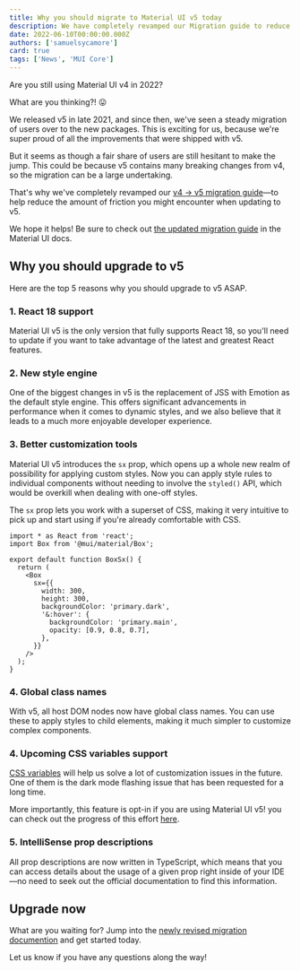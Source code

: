 ```yaml
---
title: Why you should migrate to Material UI v5 today
description: We have completely revamped our Migration guide to reduce friction when upgrading to v5. Get started now!
date: 2022-06-10T00:00:00.000Z
authors: ['samuelsycamore']
card: true
tags: ['News', 'MUI Core']
---
```


Are you still using Material UI v4 in 2022?

What are you thinking?! 😛

We released v5 in late 2021, and since then, we've seen a steady migration of users over to the new packages.
This is exciting for us, because we're super proud of all the improvements that were shipped with v5.

But it seems as though a fair share of users are still hesitant to make the jump.
This could be because v5 contains many breaking changes from v4, so the migration can be a large undertaking.

That's why we've completely revamped our [v4 -> v5 migration guide](https://mui.com/material-ui/migration/migration-v4/)—to help reduce the amount of friction you might encounter when updating to v5.

We hope it helps!
Be sure to check out [the updated migration guide](https://mui.com/material-ui/migration/migration-v4/) in the Material UI docs.

## Why you should upgrade to v5

Here are the top 5 reasons why you should upgrade to v5 ASAP.

### 1. React 18 support

Material UI v5 is the only version that fully supports React 18, so you'll need to update if you want to take advantage of the latest and greatest React features.

### 2. New style engine

One of the biggest changes in v5 is the replacement of JSS with Emotion as the default style engine.
This offers significant advancements in performance when it comes to dynamic styles, and we also believe that it leads to a much more enjoyable developer experience.

### 3. Better customization tools

Material UI v5 introduces the `sx` prop, which opens up a whole new realm of possibility for applying custom styles.
Now you can apply style rules to individual components without needing to involve the `styled()` API, which would be overkill when dealing with one-off styles.

The `sx` prop lets you work with a superset of CSS, making it very intuitive to pick up and start using if you're already comfortable with CSS.

```tsx
import * as React from 'react';
import Box from '@mui/material/Box';

export default function BoxSx() {
  return (
    <Box
      sx={{
        width: 300,
        height: 300,
        backgroundColor: 'primary.dark',
        '&:hover': {
          backgroundColor: 'primary.main',
          opacity: [0.9, 0.8, 0.7],
        },
      }}
    />
  );
}
```

### 4. Global class names

With v5, all host DOM nodes now have global class names.
You can use these to apply styles to child elements, making it much simpler to customize complex components.

### 4. Upcoming CSS variables support

[CSS variables](https://developer.mozilla.org/en-US/docs/Web/CSS/Using_CSS_custom_properties) will help us solve a lot of customization issues in the future. One of them is the dark mode flashing issue that has been requested for a long time.

More importantly, this feature is opt-in if you are using Material UI v5! you can check out the progress of this effort [here](https://github.com/mui/material-ui/issues/32049).

### 5. IntelliSense prop descriptions

All prop descriptions are now written in TypeScript, which means that you can access details about the usage of a given prop right inside of your IDE—no need to seek out the official documentation to find this information.

## Upgrade now

What are you waiting for?
Jump into the [newly revised migration documention](https://mui.com/material-ui/migration/migration-v4/) and get started today.

Let us know if you have any questions along the way!

